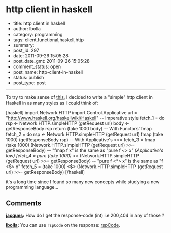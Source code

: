 # http client in haskell

- title: http client in haskell
- author: lbolla
- category: programming
- tags: client,functional,haskell,http
- summary: 
- post_id: 297
- date: 2011-09-26 15:05:28
- post_date_gmt: 2011-09-26 15:05:28
- comment_status: open
- post_name: http-client-in-haskell
- status: publish
- post_type: post

----------------

To try to make sense of [this][1], I decided to write a "simple" http client in Haskell in as many styles as I could think of:

[haskell] import Network.HTTP import Control.Applicative url = "http://www.haskell.org/haskellwiki/Haskell" -- Imperative style fetch_1 = do rsp <- Network.HTTP.simpleHTTP (getRequest url) body <- getResponseBody rsp return (take 1000 body) -- With Functors' fmap fetch_2 = do rsp <- Network.HTTP.simpleHTTP (getRequest url) fmap (take 1000) (getResponseBody rsp) -- With Applicative's >>= fetch_3 = fmap (take 1000) (Network.HTTP.simpleHTTP (getRequest url) >>= getResponseBody) -- "fmap f x" is the same as "pure f <*> x" (Applicative's law) fetch_4 = pure (take 1000) <*> (Network.HTTP.simpleHTTP (getRequest url) >>= getResponseBody) -- "pure f <*> x" is the same as "f <$> x" fetch_5 = (take 1000) <$> (Network.HTTP.simpleHTTP (getRequest url) >>= getResponseBody) [/haskell] 

it's a long time since I found so many new concepts while studying a new programming language...

   [1]: http://learnyouahaskell.com/functors-applicative-functors-and-monoids

## Comments

**[jacques](#930 "2012-10-16 20:32:27"):** How do I get the response-code (int) i.e 200,404 in any of those ?

**[lbolla](#931 "2012-10-17 09:17:26"):** You can use `rspCode` on the response: [rspCode][1].

   [1]: http://hackage.haskell.org/packages/archive/HTTP/4000.0.9/doc/html/Network-HTTP-Base.html#t:Response

